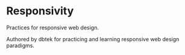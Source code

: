 Responsivity
============

Practices for responsive web design.

Authored by dbtek for practicing and learning responsive web design paradigms.
